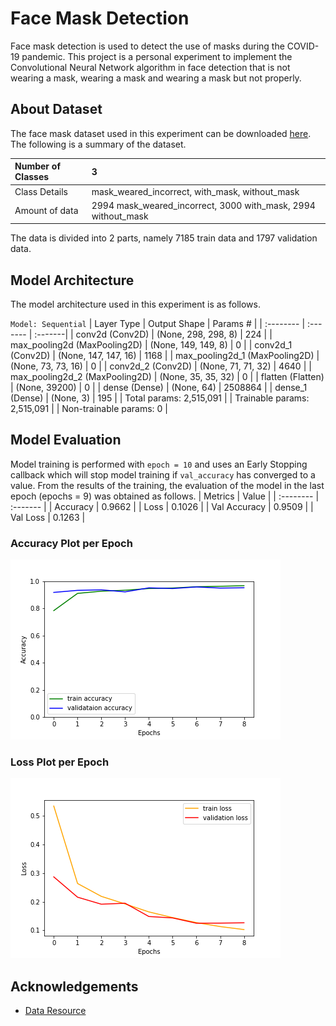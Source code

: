 # Face Mask Detection

Face mask detection is used to detect the use of masks during the COVID-19 pandemic. This project is a personal experiment to implement the Convolutional Neural Network algorithm in face detection that is not wearing a mask, wearing a mask and wearing a mask but not properly.

## About Dataset

The face mask dataset used in this experiment can be downloaded [here](https://www.kaggle.com/datasets/vijaykumar1799/face-mask-detection).
The following is a summary of the dataset.

| Number of Classes | 3                                                             |
| :---------------- | :------------------------------------------------------------ |
| Class Details     | mask_weared_incorrect, with_mask, without_mask                |
| Amount of data    | 2994 mask_weared_incorrect, 3000 with_mask, 2994 without_mask |

The data is divided into 2 parts, namely 7185 train data and 1797 validation data.

## Model Architecture

The model architecture used in this experiment is as follows.

`Model: Sequential`
| Layer Type | Output Shape | Params # |
| :-------- | :------- | :-------|
| conv2d (Conv2D) | (None, 298, 298, 8) | 224 |
| max_pooling2d (MaxPooling2D) | (None, 149, 149, 8) | 0 |
| conv2d_1 (Conv2D) | (None, 147, 147, 16) | 1168 |
| max_pooling2d_1 (MaxPooling2D) | (None, 73, 73, 16) | 0 |
| conv2d_2 (Conv2D) | (None, 71, 71, 32) | 4640 |
| max_pooling2d_2 (MaxPooling2D) | (None, 35, 35, 32) | 0 |
| flatten (Flatten) | (None, 39200) | 0 |
| dense (Dense) | (None, 64) | 2508864 |
| dense_1 (Dense) | (None, 3) | 195 |
| Total params: 2,515,091 |
| Trainable params: 2,515,091 |
| Non-trainable params: 0 |

## Model Evaluation

Model training is performed with `epoch = 10` and uses an Early Stopping callback which will stop model training if `val_accuracy` has converged to a value.
From the results of the training, the evaluation of the model in the last epoch (epochs = 9) was obtained as follows.
| Metrics | Value |
| :-------- | :------- |
| Accuracy | 0.9662 |
| Loss | 0.1026 |
| Val Accuracy | 0.9509 |
| Val Loss | 0.1263 |

### Accuracy Plot per Epoch

![Accuracy Plot](https://raw.githubusercontent.com/taqiyyaghazi/cnn-face-mask-detection/main/img/accuracy.png)

### Loss Plot per Epoch

![Loss Plot](https://raw.githubusercontent.com/taqiyyaghazi/cnn-face-mask-detection/main/img/loss.png)

## Acknowledgements

- [Data Resource](https://www.kaggle.com/datasets/vijaykumar1799/face-mask-detection)
